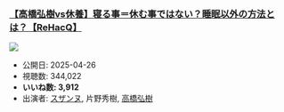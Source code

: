 ### [【高橋弘樹vs休養】寝る事＝休む事ではない？睡眠以外の方法とは？【ReHacQ】](https://www.youtube.com/watch?v=WRpEgGrAe3M)
[![](https://img.youtube.com/vi/WRpEgGrAe3M/sddefault.jpg)](https://www.youtube.com/watch?v=WRpEgGrAe3M)
-   公開日: 2025-04-26
-   視聴数: 344,022
-   **いいね数: 3,912**
-   出演者: [スザンヌ](/rehacq_fan/people/スザンヌ "wikilink"), 片野秀樹, [高橋弘樹](/rehacq_fan/people/高橋弘樹 "wikilink")
